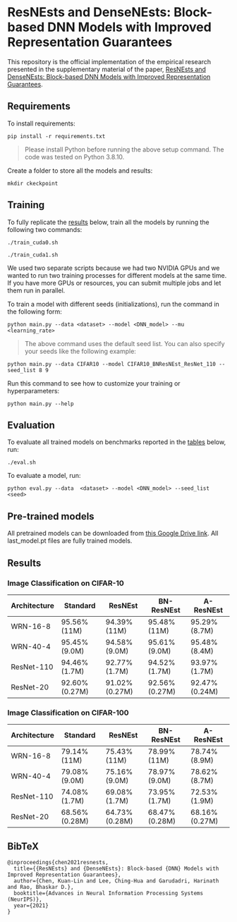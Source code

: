 # ResNEsts and DenseNEsts: Block-based DNN Models with Improved Representation Guarantees

This repository is the official implementation of the empirical research presented in the supplementary material of the paper, [ResNEsts and DenseNEsts: Block-based DNN Models with Improved Representation Guarantees](#BibTex).

## Requirements

To install requirements:

```setup
pip install -r requirements.txt
```

> Please install Python before running the above setup command. The code was tested on Python 3.8.10.

Create a folder to store all the models and results:
```
mkdir ckeckpoint
```

## Training

To fully replicate the [results](#Results) below, train all the models by running the following two commands:

```replicate0
./train_cuda0.sh
```

```replicate1
./train_cuda1.sh
```

We used two separate scripts because we had two NVIDIA GPUs and we wanted to run two training processes for different models at the same time. If you have more GPUs or resources, you can submit multiple jobs and let them run in parallel.

To train a model with different seeds (initializations), run the command in the following form:

```train_and_test
python main.py --data <dataset> --model <DNN_model> --mu <learning_rate>
```

> The above command uses the default seed list. You can also specify your seeds like the following example:
```train_and_test_seed
python main.py --data CIFAR10 --model CIFAR10_BNResNEst_ResNet_110 --seed_list 8 9
```

Run this command to see how to customize your training or hyperparameters:
```options
python main.py --help
```

## Evaluation

To evaluate all trained models on benchmarks reported in the [tables](#Results) below, run:
```eval_all
./eval.sh
```

To evaluate a model, run:

```eval
python eval.py --data  <dataset> --model <DNN_model> --seed_list <seed>
```

## Pre-trained models

All pretrained models can be downloaded from [this Google Drive link](https://drive.google.com/drive/folders/15xprxstIU_wKgiBkQEzIqs_zNXxi0Ocd?usp=sharing). All last_model.pt files are fully trained models.

## Results

### Image Classification on CIFAR-10

| Architecture | Standard | ResNEst | BN-ResNEst | A-ResNEst |
| ------------ |------------ |------------ |------------ |------------ |
| WRN-16-8 | 95.56% (11M) | 94.39% (11M) | 95.48% (11M) | 95.29% (8.7M) |
| WRN-40-4 | 95.45% (9.0M) | 94.58% (9.0M) | 95.61% (9.0M) | 95.48% (8.4M) |
| ResNet-110 | 94.46% (1.7M) | 92.77% (1.7M) | 94.52% (1.7M) | 93.97% (1.7M) |
| ResNet-20 | 92.60% (0.27M) | 91.02% (0.27M) | 92.56% (0.27M) | 92.47% (0.24M) |

### Image Classification on CIFAR-100

| Architecture | Standard | ResNEst | BN-ResNEst | A-ResNEst |
| ------------ |------------ |------------ |------------ |------------ |
| WRN-16-8 | 79.14% (11M) | 75.43% (11M) | 78.99% (11M) | 78.74% (8.9M) |
| WRN-40-4 | 79.08% (9.0M) | 75.16% (9.0M) | 78.97% (9.0M) | 78.62% (8.7M) |
| ResNet-110 | 74.08% (1.7M) | 69.08% (1.7M) | 73.95% (1.7M) | 72.53% (1.9M) |
| ResNet-20 | 68.56% (0.28M) | 64.73% (0.28M) | 68.47% (0.28M) | 68.16% (0.27M) |

## BibTeX
```
@inproceedings{chen2021resnests,
  title={{ResNEsts} and {DenseNEsts}: Block-based {DNN} Models with Improved Representation Guarantees},
  author={Chen, Kuan-Lin and Lee, Ching-Hua and Garudadri, Harinath and Rao, Bhaskar D.},
  booktitle={Advances in Neural Information Processing Systems (NeurIPS)},
  year={2021}
}
```

